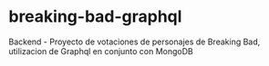 # breaking-bad-graphql

Backend - Proyecto de votaciones de personajes de Breaking Bad, utilizacion de Graphql en conjunto con MongoDB
